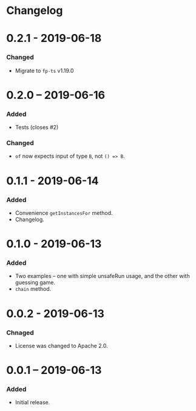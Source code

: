 # Changelog

# 0.2.1 - 2019-06-18
### Changed
- Migrate to `fp-ts` v1.19.0

# 0.2.0 – 2019-06-16
### Added
- Tests (closes #2)
### Changed
- `of` now expects input of type `B`, not `() => B`.

# 0.1.1 - 2019-06-14
### Added
- Convenience `getInstancesFor` method.
- Changelog.

# 0.1.0 - 2019-06-13
### Added
- Two examples – one with simple unsafeRun usage, and the other with guessing game.
- `chain` method.

# 0.0.2 - 2019-06-13
### Chnaged
- License was changed to Apache 2.0.

# 0.0.1 – 2019-06-13
### Added
- Initial release.

